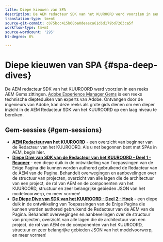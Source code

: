 ```yaml
---
title: Diepe kieuwen van SPA
description: De AEM redacteur SDK van het KUUROORD werd voorzien in een reeks AEM Gems zittingen. Ontvangen door de ingenieurs van Adobe, kan deze reeks als grote gids dienen om een dieper inzicht in de AEM Redacteur SDK van het KUUROORD op een laag niveau te bereiken, die door de ingenieurs van Adobe wordt ontvangen.
translation-type: tm+mt
source-git-commit: c075bcc415b68ba0deaeca61d6d179bd7263ca5f
workflow-type: tm+mt
source-wordcount: '295'
ht-degree: 0%

---
```



# Diepe kieuwen van SPA {#spa-deep-dives}

De AEM redacteur SDK van het KUUROORD werd voorzien in een reeks AEM Gems zittingen. [Adobe Experience Manager Gems](https://helpx.adobe.com/experience-manager/kt/eseminars/gems/aem-index.html) is een reeks technische diepteduiken van experts van Adobe. Ontvangen door de ingenieurs van Adobe, kan deze reeks als grote gids dienen om een dieper inzicht in de AEM Redacteur SDK van het KUUROORD op een laag niveau te bereiken.

## Gem-sessies {#gem-sessions}

* **[AEM Redacteur](https://helpx.adobe.com/experience-manager/kt/eseminars/gems/aem-spa-editor.html)van het KUUROORD[](https://helpx.adobe.com/experience-manager/kt/eseminars/gems/aem-spa-editor.html)** - een overzicht van beginner van de Redacteur van het KUUROORD. Als u net begonnen bent met SPAs in AEM, begin hier.
* **[Diepe Dive van SDK van de Redacteur van het KUUROORD - Deel 1 - Reageer](https://helpx.adobe.com/experience-manager/kt/eseminars/gems/SPA-Editor-SDK-Deep-Dive-React.html)** - een diepe duik in de ontwikkeling van Toepassingen van de Enige Pagina die kunnen worden authored gebruikend de Redacteur van de AEM van de Pagina. Behandelt overwegingen en aanbevelingen over de structuur van projecten, overzicht van alle lagen die de architectuur van een project, de rol van AEM en de componenten van het KUUROORD, structuur en zeer belangrijke gebieden JSON van het modelvoorwerp, en meer vormen!
* **[De Diepe Dive van SDK van het KUUROORD - Deel 2 - Hoek](https://helpx.adobe.com/experience-manager/kt/eseminars/gems/SPA-Editor-SDK-Deep-Dive-Angular.html)** - een diepe duik in de ontwikkeling van Toepassingen van de Enige Pagina die kunnen worden authored gebruikend de Redacteur van de AEM van de Pagina. Behandelt overwegingen en aanbevelingen over de structuur van projecten, overzicht van alle lagen die de architectuur van een project, de rol van AEM en de componenten van het KUUROORD, structuur en zeer belangrijke gebieden JSON van het modelvoorwerp, en meer vormen!
